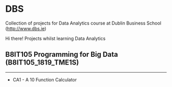 # DBS
Collection of projects for Data Analytics course at Dublin Business School (http://www.dbs.ie)


Hi there!
Projects whilst learning Data Analytics


## B8IT105 Programming for Big Data (B8IT105_1819_TME1S)
--------
* CA1 - A 10 Function Calculator
